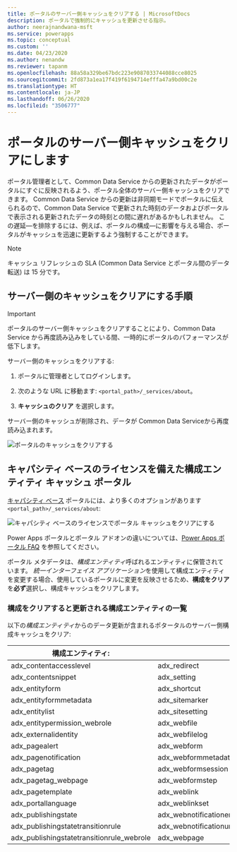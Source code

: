 ```yaml
---
title: ポータルのサーバー側キャッシュをクリアする | MicrosoftDocs
description: ポータルで強制的にキャッシュを更新させる指示。
author: neerajnandwana-msft
ms.service: powerapps
ms.topic: conceptual
ms.custom: ''
ms.date: 04/23/2020
ms.author: nenandw
ms.reviewer: tapanm
ms.openlocfilehash: 88a58a329be67bdc223e9087033744088cce8025
ms.sourcegitcommit: 2fd873a1ea17f419f6194714efffa47a9bd00c2e
ms.translationtype: HT
ms.contentlocale: ja-JP
ms.lasthandoff: 06/26/2020
ms.locfileid: "3506777"
---
```

# <a name="clear-the-server-side-cache-for-a-portal"></a>ポータルのサーバー側キャッシュをクリアにします

ポータル管理者として、Common Data Service からの更新されたデータがポータルにすぐに反映されるよう、ポータル全体のサーバー側キャッシュをクリアできます。 Common Data Service からの更新は非同期モードでポータルに伝えられるので、Common Data Service で更新された時刻のデータおよびポータルで表示される更新されたデータの時刻との間に遅れがあるかもしれません。 この遅延&mdash;を排除するには、例えば、ポータルの構成&mdash;に影響を与える場合、ポータルがキャッシュを迅速に更新するよう強制することができます。

> [!NOTE]
> キャッシュ リフレッシュの SLA (Common Data Service とポータル間のデータ転送) は 15 分です。

## <a name="steps-to-clear-portal-server-side-cache"></a>サーバー側のキャッシュをクリアにする手順

> [!IMPORTANT]
> ポータルのサーバー側キャッシュをクリアすることにより、Common Data Service から再度読み込みをしている間、一時的にポータルのパフォーマンスが低下します。

サーバー側のキャッシュをクリアする:

1. ポータルに管理者としてログインします。

1. 次のような URL に移動ます: `<portal_path>/_services/about`。

1. **キャッシュのクリア** を選択します。

サーバー側のキャッシュが削除され、データが Common Data Serviceから再度読み込まれます。 

![ポータルのキャッシュをクリアする](media/clear-server-side-cache/clear-portal-cache.png)

## <a name="configuration-entity-caching-portals-with-capacity-based-licenses"></a>キャパシティ ベースのライセンスを備えた構成エンティティ キャッシュ ポータル

[キャパシティ ベース](https://docs.microsoft.com/power-platform/admin/powerapps-flow-licensing-faq#portals) ポータルには、より多くのオプションがあります `<portal_path>/_services/about`:

![キャパシティ ベースのライセンスでポータル キャッシュをクリアにする](media/clear-server-side-cache/clear-config-capacity-license.png)

Power Apps ポータルとポータル アドオンの違いについては、[Power Apps ポータル FAQ](../faq.md#what-is-the-difference-between-power-apps-portals-dynamics-365-portals-and-add-on-portals) を参照してください。

ポータル メタデータは、*構成エンティティ*呼ばれるエンティティに保管されています。 *統一インターフェイス アプリケーション*を使用して構成エンティティを変更する場合、使用しているポータルに変更を反映させるため、**構成をクリア**を**必ず**選択し、構成キャッシュをクリアします。  

### <a name="list-of-configuration-entities-refreshed-when-you-clear-config"></a>構成をクリアすると更新される構成エンティティの一覧

以下の*構成エンティティ*からのデータ更新が含まれるポタータルのサーバー側構成キャッシュをクリア:

| 構成エンティティ:| | |
|-------------------------------------------|---------------------------|--------------------------------------|
| adx_contentaccesslevel                    | adx_redirect              | adx_webpage_tag                      |
| adx_contentsnippet                        | adx_setting               | adx_webpageaccesscontrolrule         |
| adx_entityform                            | adx_shortcut              | adx_webpageaccesscontrolrule_webrole |
| adx_entityformmetadata                    | adx_sitemarker            | adx_webpagehistory                   |
| adx_entitylist                            | adx_sitesetting           | adx_webpagelog                       |
| adx_entitypermission_webrole              | adx_webfile               | adx_webrole_systemuser               |
| adx_externalidentity                      | adx_webfilelog            | adx_website                          |
| adx_pagealert                             | adx_webform               | adx_website_list                     |
| adx_pagenotification                      | adx_webformmetadata       | adx_website_sponsor                  |
| adx_pagetag                               | adx_webformsession        | adx_websiteaccess                    |
| adx_pagetag_webpage                       | adx_webformstep           | adx_websiteaccess_webrole            |
| adx_pagetemplate                          | adx_weblink               | adx_websitebinding                   |
| adx_portallanguage                        | adx_weblinkset            | adx_websitelanguage                  |
| adx_publishingstate                       | adx_webnotificationentity | adx_webtemplate                      |
| adx_publishingstatetransitionrule         | adx_webnotificationurl    | adx_urlhistory                       |
| adx_publishingstatetransitionrule_webrole | adx_webpage               | adx_entitypermission                 |
